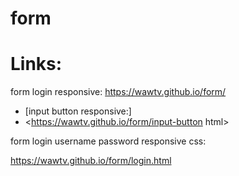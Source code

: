 # form
# Links:

form login responsive:
https://wawtv.github.io/form/

* [input button responsive:]
* <https://wawtv.github.io/form/input-button html>

form login username password responsive css:

https://wawtv.github.io/form/login.html


